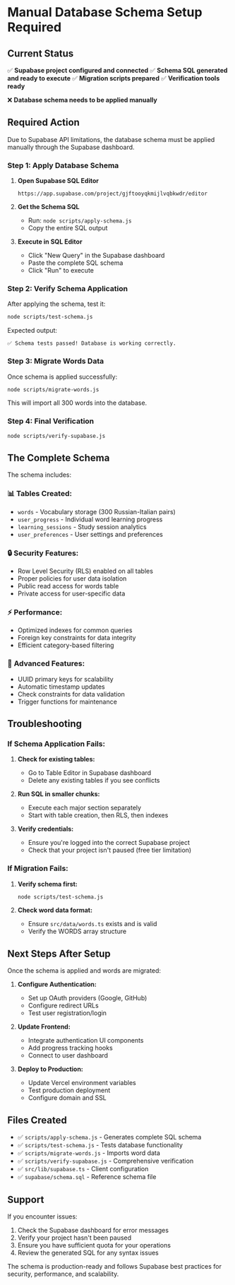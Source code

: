 # Manual Database Schema Setup Required

## Current Status

✅ **Supabase project configured and connected**
✅ **Schema SQL generated and ready to execute**
✅ **Migration scripts prepared**
✅ **Verification tools ready**

❌ **Database schema needs to be applied manually**

## Required Action

Due to Supabase API limitations, the database schema must be applied manually through the Supabase dashboard.

### Step 1: Apply Database Schema

1. **Open Supabase SQL Editor**
   ```
   https://app.supabase.com/project/gjftooyqkmijlvqbkwdr/editor
   ```

2. **Get the Schema SQL**
   - Run: `node scripts/apply-schema.js`
   - Copy the entire SQL output

3. **Execute in SQL Editor**
   - Click "New Query" in the Supabase dashboard
   - Paste the complete SQL schema
   - Click "Run" to execute

### Step 2: Verify Schema Application

After applying the schema, test it:

```bash
node scripts/test-schema.js
```

Expected output:
```
✅ Schema tests passed! Database is working correctly.
```

### Step 3: Migrate Words Data

Once schema is applied successfully:

```bash
node scripts/migrate-words.js
```

This will import all 300 words into the database.

### Step 4: Final Verification

```bash
node scripts/verify-supabase.js
```

## The Complete Schema

The schema includes:

### 📊 **Tables Created:**
- `words` - Vocabulary storage (300 Russian-Italian pairs)
- `user_progress` - Individual word learning progress
- `learning_sessions` - Study session analytics
- `user_preferences` - User settings and preferences

### 🔒 **Security Features:**
- Row Level Security (RLS) enabled on all tables
- Proper policies for user data isolation
- Public read access for words table
- Private access for user-specific data

### ⚡ **Performance:**
- Optimized indexes for common queries
- Foreign key constraints for data integrity
- Efficient category-based filtering

### 🔧 **Advanced Features:**
- UUID primary keys for scalability
- Automatic timestamp updates
- Check constraints for data validation
- Trigger functions for maintenance

## Troubleshooting

### If Schema Application Fails:

1. **Check for existing tables:**
   - Go to Table Editor in Supabase dashboard
   - Delete any existing tables if you see conflicts

2. **Run SQL in smaller chunks:**
   - Execute each major section separately
   - Start with table creation, then RLS, then indexes

3. **Verify credentials:**
   - Ensure you're logged into the correct Supabase project
   - Check that your project isn't paused (free tier limitation)

### If Migration Fails:

1. **Verify schema first:**
   ```bash
   node scripts/test-schema.js
   ```

2. **Check word data format:**
   - Ensure `src/data/words.ts` exists and is valid
   - Verify the WORDS array structure

## Next Steps After Setup

Once the schema is applied and words are migrated:

1. **Configure Authentication:**
   - Set up OAuth providers (Google, GitHub)
   - Configure redirect URLs
   - Test user registration/login

2. **Update Frontend:**
   - Integrate authentication UI components
   - Add progress tracking hooks
   - Connect to user dashboard

3. **Deploy to Production:**
   - Update Vercel environment variables
   - Test production deployment
   - Configure domain and SSL

## Files Created

- ✅ `scripts/apply-schema.js` - Generates complete SQL schema
- ✅ `scripts/test-schema.js` - Tests database functionality
- ✅ `scripts/migrate-words.js` - Imports word data
- ✅ `scripts/verify-supabase.js` - Comprehensive verification
- ✅ `src/lib/supabase.ts` - Client configuration
- ✅ `supabase/schema.sql` - Reference schema file

## Support

If you encounter issues:

1. Check the Supabase dashboard for error messages
2. Verify your project hasn't been paused
3. Ensure you have sufficient quota for your operations
4. Review the generated SQL for any syntax issues

The schema is production-ready and follows Supabase best practices for security, performance, and scalability.